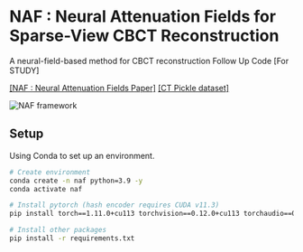 # NAF : Neural Attenuation Fields for Sparse-View CBCT Reconstruction

A neural-field-based method for CBCT reconstruction Follow Up Code [For STUDY]

[\[NAF : Neural Attenuation Fields Paper\]](https://arxiv.org/abs/2209.14540)
[\[CT Pickle dataset\]](https://drive.google.com/drive/folders/1BJYR4a4iHpfFFOAdbEe5O_7Itt1nukJd?usp=sharing)

![NAF framework](assets/framework.png)

## Setup

Using Conda to set up an environment.

``` sh
# Create environment
conda create -n naf python=3.9 -y
conda activate naf

# Install pytorch (hash encoder requires CUDA v11.3)
pip install torch==1.11.0+cu113 torchvision==0.12.0+cu113 torchaudio==0.11.0 --extra-index-url https://download.pytorch.org/whl/cu113

# Install other packages
pip install -r requirements.txt
```
